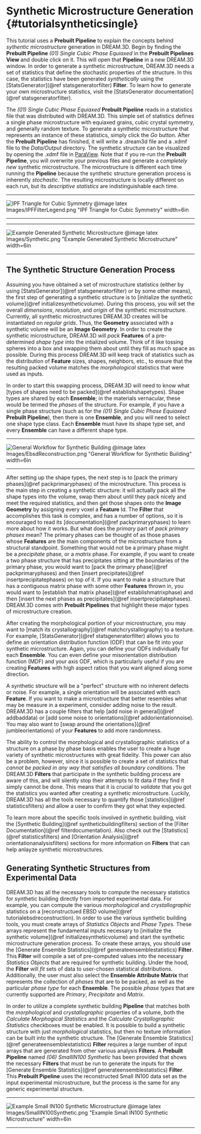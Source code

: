 Synthetic Microstructure Generation {#tutorialsyntheticsingle}
=========

This tutorial uses a **Prebuilt Pipeline** to explain the concepts behind _sythentic microstructure_ generation in DREAM.3D. Begin by finding the **Prebuilt Pipeline** <i>(01) Single Cubic Phase Equiaxed</i> in the **Prebuilt Pipelines View** and double click on it. This will open that **Pipeline** in a new DREAM.3D window. In order to generate a synthetic microstructure, DREAM.3D needs a set of statistics that define the stochastic properties of the structure. In this case, the statistics have been generated _synthetically_ using the [StatsGenerator](@ref statsgeneratorfilter) **Filter**. To learn how to generate your own microstructure statistics, visit the [StatsGenerator documentation](@ref statsgeneratorfilter).

The <i>(01) Single Cubic Phase Equiaxed</i> **Prebuilt Pipeline** reads in a statistics file that was distributed with DREAM.3D. This simple set of statistics defines a single phase microstructure with equiaxed grains, cubic crystal symmetry, and generally random texture. To generate a synthetic microstructure that represents an instance of these statistics, simply click the _Go_ button. After the **Prebuilt Pipeline** has finished, it will write a .dream3d file and a .xdmf file to the *Data/Output* directory. The synthetic structure can be visualized by opening the .xdmf file in [ParaView](http://www.paraview.org). Note that if you re-run the **Prebuilt Pipeline**, you will overwrite your previous files and generate a _completely new_ synthetic microstructure. The microstructure is different each time running the **Pipeline** because the synthetic structure generation process is inherently _stochastic_. The resulting microstructure is locally different on each run, but its _descriptive statistics_ are indistinguishable each time.

-------------------

![IPF Triangle for Cubic Symmetry](Images/IPFFilterLegend.png)
@image latex Images/IPFFilterLegend.png "IPF Triangle for Cubic Symmetry" width=6in

-------------------

-------------------

![Example Generated Synthetic Microstructure](Images/Synthetic.png)
@image latex Images/Synthetic.png "Example Generated Synthetic Microstructure" width=6in

-------------------

## The Synthetic Structure Generation Process ##
Assuming you have obtained a set of microstructure statistics (either by using [StatsGenerator](@ref statsgeneratorfilter) or by some other means), the first step of generating a synthetic structure is to [initialize the synthetic volume](@ref initializesyntheticvolume). During this process, you will set the overall _dimensions_, _resolution_, and _origin_ of the synthetic microstructure. Currently, all synthetic microstructures DREAM.3D creates will be instantiated on _regular grids_. Thus, the **Geometry** associated with a synthetic volume will be an **Image Geometry**. In order to create the synthetic microstructure, DREAM.3D will _pack_ **Features** of a pre-determined _shape type_ into the intialized volume. Think of it like tossing spheres into a box and swapping them about until they fill as much space as possible. During this process DREAM.3D will keep track of statistics such as the distribution of **Feature** sizes, shapes, neighbors, etc., to ensure that the resulting packed volume matches the _morphological_ statistics that were used as inputs.

In order to start this swapping process, DREAM.3D will need to know what [types of shapes need to be packed](@ref establishshapetypes). Shape types are shared by each **Ensemble**; in the materials vernacular, these would be termed the _phases_ of the structure. For example, if you have a single phase structure (such as for the <i>(01) Single Cubic Phase Equiaxed</i> **Prebuilt Pipeline**), then there is one **Ensemble**, and you will need to select one shape type class. Each **Ensemble** must have its shape type set, and every **Ensemble** can have a different shape type. 

------------

![General Workflow for Synthetic Building](Images/SyntheticProcess.png)
@image latex Images/EbsdReconstruction.png "General Workflow for Synthetic Building" width=6in

------------

After setting up the shape types, the next step is to [pack the primary phases](@ref packprimaryphases) of the microstructure. This process is the main step in creating a synthetic structure: it will actually pack all the shape types into the volume, swap them about until they pack nicely and meet the required statistics, and then get those shapes onto the **Image Geometry** by assigning every voxel a **Feature** Id.  The **Filter** that accomplishes this task is complex, and has a number of options, so it is encouraged to read its [documentation](@ref packprimaryphases) to learn more about how it works. But what does the _primary_ part of _pack primary phases_ mean? The primary phases can be thought of as those phases whose **Features** are the main components of the microstructure from a structural standpoint. Something that would not be a primary phase might be a _precipitate_ phase, or a _matrix_ phase. For example, if you want to create a two phase structure that has precipitates sitting at the boundaries of the primary phase, you would want to [pack the primary phase](@ref packprimaryphases) and then [insert precipitates](@ref insertprecipitatephases) on top of it. If you want to make a structure that has a contiguous matrix phase with some other **Features** thrown in, you would want to [establish that matrix phase](@ref establishmatrixphase) and then [insert the next phases as precipitates](@ref insertprecipitatephases). DREAM.3D comes with **Prebuilt Pipelines** that highlight these major types of microstructure creation.

After creating the morphological portion of your microstructure, you may want to [match its crystallography](@ref matchcrystallography) to a texture. For example, [StatsGenerator](@ref statsgeneratorfilter) allows you to define an orientation distribution function (ODF) that can be fit into your synthetic microstructure. Again, you can define your ODFs individually for each **Ensemble**. You can even define your misorientation distribution function (MDF) and your axis ODF, which is particularly useful if you are creating **Features** with high aspect ratios that you want aligned along some direction.

A synthetic structure will be a "perfect" structure with no inherent defects or noise. For example, a single orientation will be associated with each **Feature**. If you want to make a microstructure that better resembles what may be measure in a experiment, consider adding noise to the result. DREAM.3D has a couple filters that help [add noise in general](@ref addbaddata) or [add some noise to orientations](@ref addorientationnoise). You may also want to [swap around the orientations](@ref jumbleorientations) of your **Features** to add more randomness.

The ability to control the morphological and crystallographic statistics of a structure on a phase by phase basis enables the user to create a huge variety of synthetic microstructures with great fidelity. This power can also be a problem, however, since it is possible to create a set of statistics that _cannot be packed in any way that satisfies all boundary conditions_. The DREAM.3D **Filters** that participate in the synthetic building process are aware of this, and will silently stop their attempts to fit data if they find it simply cannot be done. This means that it is crucial to _validate_ that you got the statistics you wanted after creating a synthetic microstructure. Luckily, DREAM.3D has all the tools necessary to quantify those [statistics](@ref statisticsfilters) and allow a user to confirm they got what they expected.

To learn more about the specific tools involved in synthetic building, visit the [Synthetic Building](@ref syntheticbuildingfilters) section of the [Filter Documentation](@ref filterdocumentation). Also check out the [Statistics](@ref statisticsfilters) and [Orientation Analysis](@ref orientationanalysisfilters) sections for more information on **Filters** that can help anlayze synthetic microstructures.

## Generating Synthetic Structures from Experimental Data ##

DREAM.3D has all the necessary tools to compute the necessary statistics for synthetic building directly from imported experimental data.  For example, you can compute the various _morphological_ and _crystallographic_ statistics on a [reconstructued EBSD volume](@ref tutorialebsdreconstruction). In order to use the various synthetic building tools, you must create arrays of *Statistics Objects* and *Phase Types*. These arrays represent the fundamental inputs necessary to [initialize the synthetic volume](@ref initializesyntheticvolume) and start the synthetic microstructure generation process.  To create these arrays, you should use the [Generate Ensemble Statistics](@ref generateensemblestatistics) **Filter**. This **Filter** will compile a set of pre-computed values into the necessary *Statistics Objects* that are required for synthetic building.  Under the hood, the **Filter** will _fit_ sets of data to user-chosen statistical distributions.  Additionally, the user must also select the **Ensemble Attribute Matrix** that represents the collection of _phases_ that are to be packed, as well as the particular _phase type_ for each **Ensemble**.  The possible _phase types_ that are currently supported are *Primary*, *Precipitate* and *Matrix*.  

In order to utilize a complete synthetic building **Pipeline** that matches both the _morphological_ and _crystallographic_ properties of a volume, both the _Calculate Morphogical Statistics_ and the _Calculate Crystallographic Statistics_ checkboxes must be enabled. It is possible to build a synthetic structure with just _morphological_ statistics, but then no texture information can be built into the synthetic structure.  The [Generate Ensemble Statistics](@ref generateensemblestatistics) **Filter** requires a large number of input arrays that are generated from other various analysis **Filters**.  A **Prebuilt Pipeline** named <i>(06) SmallIN100 Synthetic</i> has been provided that shows the necessary **Filters** that must be run to generate the inputs for the [Generate Ensemble Statistics](@ref generateensemblestatistics) **Filter**. This **Prebuilt Pipeline** uses the reconstructed Small IN100 data set as the input experimental microstructure, but the process is the same for any generic experimental structure.

------------

![Example Small IN100 Synthetic Microstructure](Images/SmallIN100Synthetic.png)
@image latex Images/SmallIN100Synthetic.png "Example Small IN100 Synthetic Microstructure" width=6in

------------
